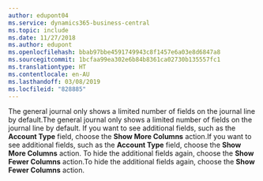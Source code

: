 ```yaml
---
author: edupont04
ms.service: dynamics365-business-central
ms.topic: include
ms.date: 11/27/2018
ms.author: edupont
ms.openlocfilehash: bbab97bbe4591749943c8f1457e6a03e8d6847a8
ms.sourcegitcommit: 1bcfaa99ea302e6b84b8361ca02730b135557fc1
ms.translationtype: HT
ms.contentlocale: en-AU
ms.lasthandoff: 03/08/2019
ms.locfileid: "828885"
---
```

<span data-ttu-id="8c208-101">The general journal only shows a limited number of fields on the journal line by default.</span><span class="sxs-lookup"><span data-stu-id="8c208-101">The general journal only shows a limited number of fields on the journal line by default.</span></span> <span data-ttu-id="8c208-102">If you want to see additional fields, such as the **Account Type** field, choose the **Show More Columns** action.</span><span class="sxs-lookup"><span data-stu-id="8c208-102">If you want to see additional fields, such as the **Account Type** field, choose the **Show More Columns** action.</span></span> <span data-ttu-id="8c208-103">To hide the additional fields again, choose the **Show Fewer Columns** action.</span><span class="sxs-lookup"><span data-stu-id="8c208-103">To hide the additional fields again, choose the **Show Fewer Columns** action.</span></span>  
